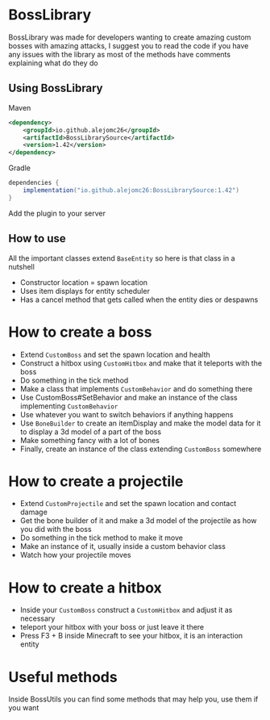 # BossLibrary

BossLibrary was made for developers wanting to create amazing custom bosses with amazing attacks, I suggest you to read the code
if you have any issues with the library as most of the methods have comments explaining what do they do

## Using BossLibrary
Maven
````xml
<dependency>
    <groupId>io.github.alejomc26</groupId>
    <artifactId>BossLibrarySource</artifactId>
    <version>1.42</version>
</dependency>
````

Gradle
````gradle
dependencies {
    implementation("io.github.alejomc26:BossLibrarySource:1.42")
}
````

Add the plugin to your server


## How to use

All the important classes extend ``BaseEntity`` so here is that class in a nutshell

- Constructor location = spawn location
- Uses item displays for entity scheduler
- Has a cancel method that gets called when the entity dies or despawns

# How to create a boss

- Extend ``CustomBoss`` and set the spawn location and health
- Construct a hitbox using ``CustomHitbox`` and make that it teleports with the boss 
- Do something in the tick method
- Make a class that implements ``CustomBehavior`` and do something there
- Use CustomBoss#SetBehavior and make an instance of the class implementing ``CustomBehavior``
- Use whatever you want to switch behaviors if anything happens
- Use ``BoneBuilder`` to create an itemDisplay and make the model data for it to display a 3d model of a part of the boss
- Make something fancy with a lot of bones
- Finally, create an instance of the class extending ``CustomBoss`` somewhere

# How to create a projectile

- Extend ``CustomProjectile`` and set the spawn location and contact damage
- Get the bone builder of it and make a 3d model of the projectile as how you did with the boss
- Do something in the tick method to make it move
- Make an instance of it, usually inside a custom behavior class
- Watch how your projectile moves

# How to create a hitbox

- Inside your ``CustomBoss`` construct a `CustomHitbox` and adjust it as necessary
- teleport your hitbox with your boss or just leave it there
- Press F3 + B inside Minecraft to see your hitbox, it is an interaction entity

# Useful methods

Inside BossUtils you can find some methods that may help you, use them if you want
